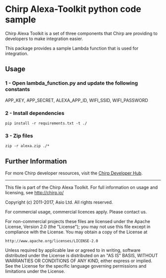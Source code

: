# Chirp Alexa-Toolkit python code sample
Chirp Alexa Toolkit is a set of three components that Chirp are providing to developers to make integration easier.

This package provides a sample Lambda function that is used for integration.

## Usage
### 1 - Open lambda_function.py and update the following constants
APP_KEY, APP_SECRET, ALEXA_APP_ID, WIFI_SSID, WIFI_PASSWORD

### 2 - Install dependencies
```
pip install -r requirements.txt -t ./
```

### 3 - Zip files
```
zip -r alexa.zip ./*
```

## Further Information

For more Chirp developer resources, visit the [Chirp Developer Hub](http://developers.chirp.io).

-----------

This file is part of the Chirp Alexa Toolkit.
For full information on usage and licensing, see http://chirp.io/

Copyright (c) 2011-2017, Asio Ltd.
All rights reserved.

For commercial usage, commercial licences apply. Please contact us.

For non-commercial projects these files are licensed under the Apache License, Version 2.0 (the "License");
you may not use this file except in compliance with the License.
You may obtain a copy of the License at

    http://www.apache.org/licenses/LICENSE-2.0

Unless required by applicable law or agreed to in writing, software
distributed under the License is distributed on an "AS IS" BASIS,
WITHOUT WARRANTIES OR CONDITIONS OF ANY KIND, either express or implied.
See the License for the specific language governing permissions and
limitations under the License.
